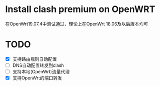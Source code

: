 # Install clash premium on OpenWRT
 在OpenWrt19.07.4中测试通过，理论上在OpenWrt 18.06及以后版本均可

# TODO
* [x] 支持路由规则自动配置
* [ ] DNS自动配置转发到clash
* [ ] 支持本地(OpenWrt)流量代理
* [x] 支持OpenWrt的端口转发
